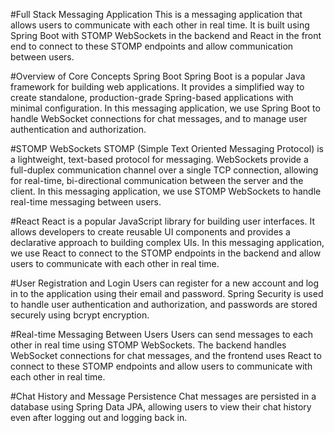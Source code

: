 


#Full Stack Messaging Application
This is a messaging application that allows users to communicate with each other in real time. It is built using Spring Boot with STOMP WebSockets in the backend and React in the front end to connect to these STOMP endpoints and allow communication between users.

#Overview of Core Concepts
Spring Boot
Spring Boot is a popular Java framework for building web applications. It provides a simplified way to create standalone, production-grade Spring-based applications with minimal configuration. In this messaging application, we use Spring Boot to handle WebSocket connections for chat messages, and to manage user authentication and authorization.

#STOMP WebSockets
STOMP (Simple Text Oriented Messaging Protocol) is a lightweight, text-based protocol for messaging. WebSockets provide a full-duplex communication channel over a single TCP connection, allowing for real-time, bi-directional communication between the server and the client. In this messaging application, we use STOMP WebSockets to handle real-time messaging between users.

#React
React is a popular JavaScript library for building user interfaces. It allows developers to create reusable UI components and provides a declarative approach to building complex UIs. In this messaging application, we use React to connect to the STOMP endpoints in the backend and allow users to communicate with each other in real time.

#User Registration and Login
Users can register for a new account and log in to the application using their email and password. Spring Security is used to handle user authentication and authorization, and passwords are stored securely using bcrypt encryption.

#Real-time Messaging Between Users
Users can send messages to each other in real time using STOMP WebSockets. The backend handles WebSocket connections for chat messages, and the frontend uses React to connect to these STOMP endpoints and allow users to communicate with each other in real time.

#Chat History and Message Persistence
Chat messages are persisted in a database using Spring Data JPA, allowing users to view their chat history even after logging out and logging back in.
